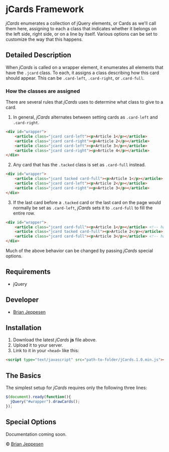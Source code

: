 [Thomas Amaro]: http://www.thomasamaro.com "Thomas Amaro's Official Site"
[Brian Jeppesen]: http://www.thomasamaro.com "Thomas Amaro's Official Site"

# jCards Framework #

*jCards* enumerates a collection of jQuery elements, or Cards as we'll call them here, assigning to each a class that indicates whether it belongs on the left side, right side, or on a line by itself. Various options can be set to customize the way that this happens.

## Detailed Description ##

When *jCards* is called on a wrapper element, it enumerates all elements that have the ```.jcard``` class. To each, it assigns a class describing how this card should appear. This can be ```.card-left```, ```.card-right```, or ```.card-full```.

### How the classes are assigned ###

There are several rules that *jCards* uses to determine what class to give to a card.

1. In general, *jCards* alternates between setting cards as ```.card-left``` and ```.card-right```.

  ```html
  <div id="wrapper">
      <article class="jcard card-left"><p>Article 1</p></article>
      <article class="jcard card-right"><p>Article 2</p></article>
      <article class="jcard card-left"><p>Article 3</p></article>
      <article class="jcard card-right"><p>Article 4</p></article>
  </div>
  ```

2. Any card that has the ```.tacked``` class is set as ```.card-full``` instead.

  ```html
  <div id="wrapper">
      <article class="jcard tacked card-full"><p>Article 1</p></article> <!-- has .card-full because it is a .tacked card -->
      <article class="jcard card-left"><p>Article 2</p></article>
      <article class="jcard card-right"><p>Article 3</p></article>
  </div>
  ```

3. If the last card before a ```.tacked``` card or the last card on the page would normally be set as ```.card-left```, *jCards* sets it to ```.card-full``` to fill the entire row.

  ```html
  <div id="wrapper">
      <article class="jcard card-full"><p>Article 1</p></article> <!-- has .card-full because it is the last before a tacked card -->
      <article class="jcard tacked card-full"><p>Article 2</p></article>
      <article class="jcard card-full"><p>Article 3</p></article> <!-- has .card-full because it is the last card -->
  </div>
  ```

Much of the above behavior can be changed by passing *jCards* special options.

## Requirements ##

* jQuery

## Developer ##

* [Brian Jeppesen][]

## Installation ##

1. Download the latest *jCards* **js** file above.
2. Upload it to your server.
3. Link to it in your ```<head>``` like this:

```html
<script type="text/javascript" src="path-to-folder/jCards.1.0.min.js"></script>
```

## The Basics ##

The simplest setup for *jCards* requires only the following three lines:

```javascript
$(document).ready(function(){
  jQuery("#wrapper").drawCards();
});
```

## Special Options ##

Documentation coming soon.

&copy; [Brian Jeppesen][]